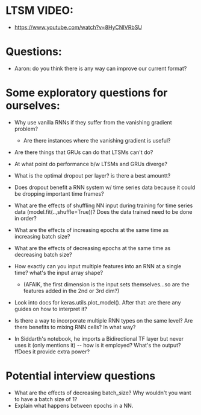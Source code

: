 # LTSM VIDEO:
- https://www.youtube.com/watch?v=8HyCNIVRbSU


# Questions:
- Aaron: do you think there is any way can improve our current format?

# Some exploratory questions for ourselves:
- Why use vanilla RNNs if they suffer from the vanishing gradient problem?
  - Are there instances where the vanishing gradient is useful?
- Are there things that GRUs can do that LTSMs can't do?
- At what point do performance b/w LTSMs and GRUs diverge?


- What is the optimal dropout per layer? is there a best amountt?
- Does dropout benefit a RNN system w/ time series data because it could 
be dropping important time frames?
- What are the effects of shuffling NN input during training for time series data (model.fit(..,shuffle=True))?
Does the data trained need to be done in order?
- What are the effects of increasing epochs at the same time as increasing batch size? 
- What are the effects of decreasing epochs at the same time as decreasing batch size?
- How exactly can you input multiple features into an RNN at a single time? what's the input array shape?
  - (AFAIK, the first dimension is the input sets themselves...so are the features added in the 2nd or 3rd dim?)


- Look into docs for keras.utils.plot_model(). After that: are there any guides on how to interpret it?
- Is there a way to incorporate multiple RNN types on the same level? Are there benefits to mixing RNN cells? In what way?
- In Siddarth's notebook, he imports a Bidirectional TF layer but never 
uses it (only mentions it) -- how is it employed? What's the output? ffDoes it provide extra power?

# Potential interview questions
- What are the effects of decreasing batch_size? Why wouldn't you want 
to have a batch size of 1?
- Explain what happens between epochs in a NN.

